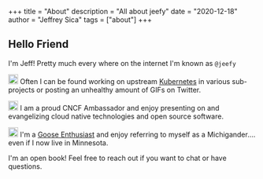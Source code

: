 +++
title = "About"
description = "All about jeefy"
date = "2020-12-18"
author = "Jeffrey Sica"
tags = ["about"]
+++
## Hello Friend

I'm Jeff! Pretty much every where on the internet I'm known as `@jeefy`

<img src="/images/kubernetes.png" width="20px"/> Often I can be found working on upstream [Kubernetes](https://kubernetes.io) in various sub-projects or posting an unhealthy amount of GIFs on Twitter.

<img src="/images/cncf.png" width="20px" /> I am a proud CNCF Ambassador and enjoy presenting on and evangelizing cloud native technologies and open source software.

<img src="/images/goose.png" width="20px" /> I'm a [Goose Enthusiast](https://honk.ci) and enjoy referring to myself as a Michigander.... even if I now live in Minnesota.

I'm an open book! Feel free to reach out if you want to chat or have questions.